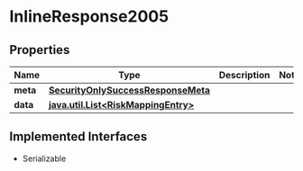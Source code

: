 

# InlineResponse2005


## Properties

Name | Type | Description | Notes
------------ | ------------- | ------------- | -------------
**meta** | [**SecurityOnlySuccessResponseMeta**](SecurityOnlySuccessResponseMeta.md) |  | 
**data** | [**java.util.List&lt;RiskMappingEntry&gt;**](RiskMappingEntry.md) |  | 


## Implemented Interfaces

* Serializable


